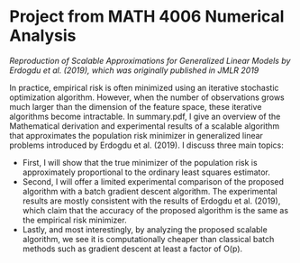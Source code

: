 # Project from MATH 4006 Numerical Analysis
*Reproduction of Scalable Approximations for Generalized Linear Models by Erdogdu et al. (2019), which was originally published in JMLR 2019* 

In practice, empirical risk is often minimized using an iterative stochastic optimization algorithm. However, when the number of observations grows much
larger than the dimension of the feature space, these iterative algorithms become intractable. In summary.pdf, I give an overview of the Mathematical derivation and experimental results of a scalable algorithm that approximates the population risk minimizer in generalized linear problems introduced by Erdogdu et al. (2019). I discuss three main topics: 
- First, I will show that the true minimizer of the population risk is approximately proportional to
the ordinary least squares estimator. 
- Second, I will offer a limited experimental comparison of
the proposed algorithm with a batch gradient descent algorithm. The experimental results are
mostly consistent with the results of Erdogdu et al. (2019), which claim that the accuracy of the
proposed algorithm is the same as the empirical risk minimizer. 
- Lastly, and most interestingly, by analyzing the proposed scalable algorithm, we see it is computationally cheaper than classical
batch methods such as gradient descent at least a factor of O(p).
